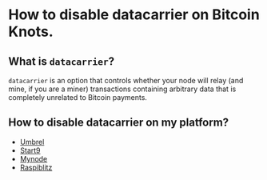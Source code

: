 How to disable datacarrier on Bitcoin Knots.
=============

What is `datacarrier`?
---------------------

`datacarrier` is an option that controls whether your node will relay (and mine, if you are a miner) transactions containing arbitrary data that is completely unrelated to Bitcoin payments.

How to disable datacarrier on my platform?
------

 - [Umbrel](page/umbrel.md)
 - [Start9](page/start9.md)
 - [Mynode](page/mynode.md)
 - [Raspiblitz](page/raspiblitz.md)
